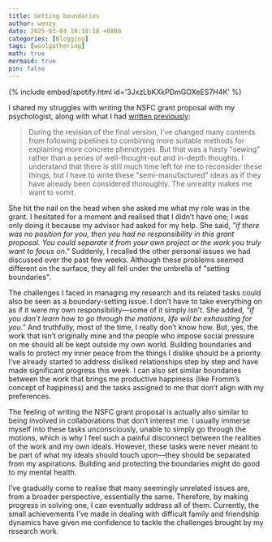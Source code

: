 ```yaml
---
title: Setting boundaries
author: wenzy
date: 2025-03-04 18:18:18 +0800
categories: [Blogging]
tags: [woolgathering]
math: true
mermaid: true
pin: false
---
```


{% include embed/spotify.html id='3JxzLbKXkPDmGOXeES7H4K' %}

I shared my struggles with writing the NSFC grant proposal with my psychologist, along with what I had [written previously](https://wenzywong.github.io/posts/writing-NSFC-grant-proposal/):

> During the revision of the final version, I've changed many contents from following pipelines to combining more suitable methods for explaining more concrete phenotypes. But that was a hasty "sewing" rather than a series of well-thought-out and in-depth thoughts. I understand that there is still much time left for me to reconsider these things, but I have to write these "semi-manufactured" ideas as if they have already been considered thoroughly. The unreality makes me want to vomit.

She hit the nail on the head when she asked me what my role was in the grant. I hesitated for a moment and realised that I didn’t have one; I was only doing it because my advisor had asked for my help. She said, *"if there was no position for you, then you had no responsibility in this grant proposal. You could separate it from your own project or the work you truly want to focus on."* Suddenly, I recalled the other personal issues we had discussed over the past few weeks. Although these problems seemed different on the surface, they all fell under the umbrella of "setting boundaries".

The challenges I faced in managing my research and its related tasks could also be seen as a boundary-setting issue. I don’t have to take everything on as if it were my own responsibility—some of it simply isn’t. She added, *"if you don’t learn how to go through the motions, life will be exhausting for you."* And truthfully, most of the time, I really don’t know how. But, yes, the work that isn’t originally mine and the people who impose social pressure on me should all be kept outside my own world. Building boundaries and walls to protect my inner peace from the things I dislike should be a priority. I’ve already started to address disliked relationships step by step and have made significant progress this week. I can also set similar boundaries between the work that brings me productive happiness (like Fromm’s concept of happiness) and the tasks assigned to me that don’t align with my preferences.

The feeling of writing the NSFC grant proposal is actually also similar to being involved in collaborations that don’t interest me. I usually immerse myself into these tasks unconsciously, unable to simply go through the motions, which is why I feel such a painful disconnect between the realities of the work and my own ideals. However, these tasks were never meant to be part of what my ideals should touch upon—they should be separated from my aspirations. Building and protecting the boundaries might do good to my mental health. 

I’ve gradually come to realise that many seemingly unrelated issues are, from a broader perspective, essentially the same. Therefore, by making progress in solving one, I can eventually address all of them. Currently, the small achievements I’ve made in dealing with difficult family and friendship dynamics have given me confidence to tackle the challenges brought by my research work.
